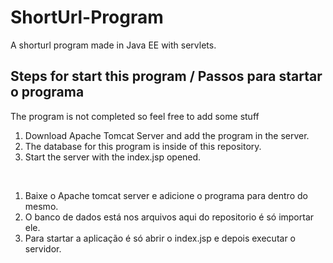 # ShortUrl-Program
A shorturl program made in Java EE with servlets.

<h2>Steps for start this program / Passos para startar o programa</h2>

The program is not completed so feel free to add some stuff

1. Download Apache Tomcat Server and add the program in the server.
2. The database for this program is inside of this repository.
3. Start the server with the index.jsp opened.

<br/>

1. Baixe o Apache tomcat server e adicione o programa para dentro do mesmo.
2. O banco de dados está nos arquivos aqui do repositorio é só importar ele.
3. Para startar a aplicação é só abrir o index.jsp e depois executar o servidor.


